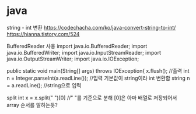 # java

string - int 변환
https://codechacha.com/ko/java-convert-string-to-int/
https://hianna.tistory.com/524

BufferedReader 사용
import java.io.BufferedReader;
import java.io.BufferedWriter;
import java.io.InputStreamReader;
import java.io.OutputStreamWriter;
import java.io.IOException;

public static void main(String[] args) throws IOException{
x.flush(); //출력
int n = Integer.parseInt(a.readLine()); //입력 기본값이 string이라 int 변환함
string n = a.readLine(); //string으로 입력

split
int x = x.split(" ")[0] //" "를 기준으로 분해 [0]은 아마 배열로 저장되어서 array 순서를 말하는듯?
